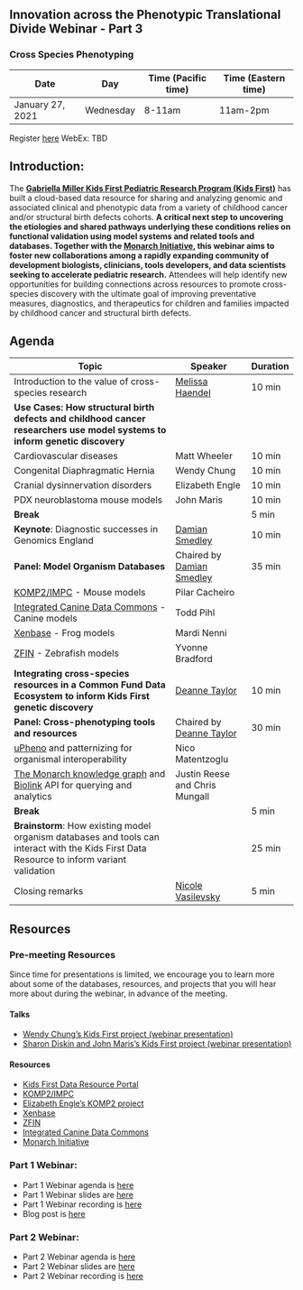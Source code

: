 
## Innovation across the Phenotypic Translational Divide Webinar - Part 3

### Cross Species Phenotyping

Date | Day | Time (Pacific time) | Time (Eastern time)
-- | -- | -- | --
January 27, 2021 | Wednesday | 8-11am | 11am-2pm

Register [here](https://docs.google.com/forms/d/e/1FAIpQLSfVr1MNDuc_4XEmqBGM4OdWJTKtU4FnDHbXL3wTsjOVX504OQ/viewform)
WebEx:
TBD 

## Introduction:  

The **[Gabriella Miller Kids First Pediatric Research Program (Kids First)](https://kidsfirstdrc.org/)** has built a cloud-based data resource for sharing and analyzing genomic and associated clinical and phenotypic data from a variety of childhood cancer and/or structural birth defects cohorts. **A critical next step to uncovering the etiologies and shared pathways underlying these conditions relies on functional validation using model systems and related tools and databases. Together with the [Monarch Initiative](https://monarchinitiative.org/), this webinar aims to foster new collaborations among a rapidly expanding community of development biologists, clinicians, tools developers, and data scientists seeking to accelerate pediatric research.**  Attendees will help identify new opportunities for building connections across resources to promote cross-species discovery with the ultimate goal of improving preventative measures, diagnostics, and therapeutics for children and families impacted by childhood cancer and structural birth defects.

## Agenda

Topic | Speaker | Duration 
-- | -- | -- 
Introduction to the value of cross-species research | [Melissa Haendel](https://lpi.oregonstate.edu/faculty-staff/melissa-haendel) | 10 min
**Use Cases: How structural birth defects and childhood cancer researchers use model systems to inform genetic discovery** | | 
Cardiovascular diseases | Matt Wheeler | 10 min
Congenital Diaphragmatic Hernia | Wendy Chung | 10 min
Cranial dysinnervation disorders | Elizabeth Engle | 10 min
PDX neuroblastoma mouse models | John Maris | 10 min
**Break** | | 5 min
**Keynote**: Diagnostic successes in Genomics England | [Damian Smedley](https://www.qmul.ac.uk/whri/people/academic-staff/items/smedleydamian.html) | 10 min
**Panel: Model Organism Databases**  | Chaired by [Damian Smedley](https://www.qmul.ac.uk/whri/people/academic-staff/items/smedleydamian.html) | 35 min
[KOMP2/IMPC](https://www.mousephenotype.org/) - Mouse models | Pilar Cacheiro | 
[Integrated Canine Data Commons](https://datacommons.cancer.gov/repository/integrated-canine-data-commons) - Canine models | Todd Pihl |
[Xenbase](http://www.xenbase.org/entry/) - Frog models | Mardi Nenni | 
[ZFIN](https://zfin.org/) - Zebrafish models | Yvonne Bradford |
**Integrating cross-species resources in a Common Fund Data Ecosystem to inform Kids First genetic discovery** | [Deanne Taylor](https://www.med.upenn.edu/apps/faculty/index.php/g275/p8820417) | 10 min
**Panel: Cross-phenotyping tools and resources** | Chaired by [Deanne Taylor](https://www.med.upenn.edu/apps/faculty/index.php/g275/p8820417) | 30 min 
[uPheno](https://github.com/obophenotype/upheno) and patternizing for organismal interoperability | Nico  Matentzoglu |
[The Monarch knowledge graph](https://monarchinitiative.org/) and [Biolink](https://biolink.github.io/biolink-model/) API for querying and analytics | Justin Reese and Chris Mungall |
**Break** | | 5 min
**Brainstorm**: How existing model organism databases and tools can interact with the Kids First Data Resource to inform variant validation | | 25 min
Closing remarks | [Nicole Vasilevsky](https://www.ohsu.edu/people/nicole-a-vasilevsky) | 5 min


## Resources

### Pre-meeting Resources
Since time for presentations is limited, we encourage you to learn more about some of the databases, resources, and projects that you will hear more about during the webinar, in advance of the meeting. 

#### Talks
- [Wendy Chung’s Kids First project (webinar presentation)](https://www.youtube.com/watch?v=3CS6AphmCp0&t=978)
- [Sharon Diskin and John Maris’s Kids First project (webinar presentation)](https://www.youtube.com/watch?v=Gq8kK2UGI4s)

#### Resources
- [Kids First Data Resource Portal](https://portal.kidsfirstdrc.org/)
- [KOMP2/IMPC](https://www.mousephenotype.org/)
- [Elizabeth Engle’s KOMP2 project](https://commonfund.nih.gov/kidsfirst/collaboration)
- [Xenbase](http://www.xenbase.org/entry/)
- [ZFIN](https://zfin.org/)
- [Integrated Canine Data Commons](https://datacommons.cancer.gov/repository/integrated-canine-data-commons)
- [Monarch Initiative](www.monarchinitiative.org)


### Part 1 Webinar:

- Part 1 Webinar agenda is [here](https://monarch-initiative.github.io/phenomics/pages/clin-phen-webinar.html)
- Part 1 Webinar slides are [here](https://docs.google.com/presentation/d/1rJh6IQcVoPbSHOzZpxq7rC4qkU-VDx4d9XMu0F0udYI/edit#slide=id.p)  
- Part 1 Webinar recording is [here](https://www.youtube.com/watch?v=qaJQdb4JKfU&amp=&feature=youtu.be)
- Blog post is [here](https://medium.com/@MonarchInit/working-together-to-improve-deep-phenotyping-for-pediatric-cancer-and-structural-birth-defects-6e7ee89cb016)

### Part 2 Webinar:

- Part 2 Webinar agenda is [here](https://monarch-initiative.github.io/phenomics/pages/clin-phen-webinar-part-2.html)
- Part 2 Webinar slides are [here](https://docs.google.com/presentation/d/1xp7swTPp_-Vv6t1zrDnT0z1G4frLfO4wYD-uBnioJvs/edit#slide=id.p1)
- Part 2 Webinar recording is [here](https://www.youtube.com/watch?v=Iib8CnsTO5Q&ab_channel=KidsFirstDataResourceCenter)





